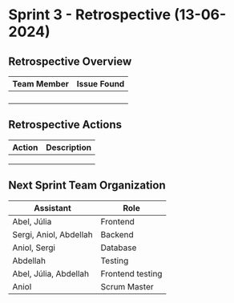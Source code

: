 # Sprint 3 - Retrospective (13-06-2024)

## Retrospective Overview

| Team Member | Issue Found |
|-------------|-------------|
|             |             |
|             |             |
|             |             |
|             |             |

## Retrospective Actions

| Action | Description |
|--------|-------------|
|        |             |
|        |             |
|        |             |

## Next Sprint Team Organization

| **Assistant**          | **Role**         |
|------------------------|------------------|
| Abel, Júlia            | Frontend         |
| Sergi, Aniol, Abdellah | Backend          |
| Aniol, Sergi           | Database         |
| Abdellah               | Testing          |
| Abel, Júlia, Abdellah  | Frontend testing |
| Aniol                  | Scrum Master     |